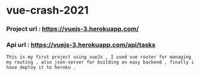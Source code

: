 # vue-crash-2021

### Project url   	 :   https://vuejs-3.herokuapp.com/

### Api url  :   https://vuejs-3.herokuapp.com/api/tasks


```
This is my first project using vueJs , I used vue router for managing my routing , also json-server for building an easy backend , finally i have deploy it to heroku .
```
